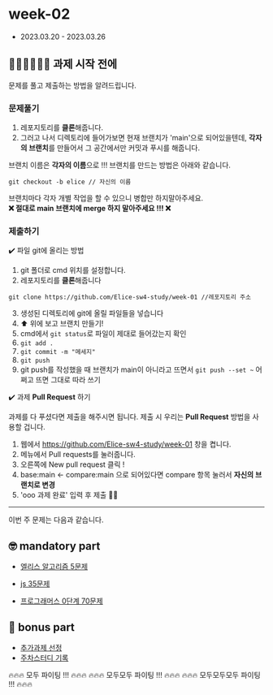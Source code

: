 # week-02

- 2023.03.20 - 2023.03.26


## 🧑🏻‍💻👩🏻‍💻 과제 시작 전에
문제를 풀고 제출하는 방법을 알려드립니다.


### 문제풀기

1. 레포지토리를 **클론**해줍니다.
2. 그러고 나서 디렉토리에 들어가보면 현재 브랜치가 'main'으로 되어있을텐데, **각자의 브랜치**를 만들어서 그 공간에서만 커밋과 푸시를 해줍니다.

브랜치 이름은 **각자의 이름**으로 !!! 브랜치를 만드는 방법은 아래와 같습니다.  
```git
git checkout -b elice // 자신의 이름
```

브랜치마다 각자 개별 작업을 할 수 있으니 병합만 하지말아주세요.  
**❌ 절대로 main 브랜치에 merge 하지 말아주세요 !!! ❌**


### 제출하기

✔️ 파일 git에 올리는 방법
1. git 폴더로 cmd 위치를 설정합니다.
2. 레포지토리를 **클론**해줍니다
```git
git clone https://github.com/Elice-sw4-study/week-01 //레포지토리 주소
```
3. 생성된 디렉토리에 git에 올릴 파일들을 넣습니다
4. ⬆️ 위에 보고 브랜치 만들기!
5. cmd에서 `git status`로 파일이 제대로 들어갔는지 확인
6. `git add .`
7. `git commit -m "메세지"`
8. `git push`
9. git push를 작성했을 때 브랜치가 main이 아니라고 뜨면서 `git push --set ~` 어쩌고 뜨면 그대로 따라 쓰기



✔️ 과제 **Pull Request** 하기

과제를 다 푸셨다면 제출을 해주시면 됩니다. 
제출 시 우리는 **Pull Request** 방법을 사용할 겁니다.

1. 웹에서 https://github.com/Elice-sw4-study/week-01 창을 켭니다.
2. 메뉴에서 Pull requests를 눌러줍니다.
3. 오른쪽에 New pull request 클릭 !  
4. base:main <- compare:main 으로 되어있다면 compare 항목 눌러서 **자신의 브랜치로 변경**  
5. 'ooo 과제 완료' 입력 후 제출 👏🏻

---

이번 주 문제는 다음과 같습니다.

## 🤓 mandatory part

- [엘리스 알고리즘 5문제](https://swtrack.elice.io/courses/64483/lectures/548289)

- [js 35문제](https://obsidian-scene-3ac.notion.site/JS-100-94d97d294dd14c9b911a02c840fa9f2d)

- [프로그래머스 0단계 70문제](https://school.programmers.co.kr/learn/challenges/beginner?order=acceptance_desc&page=1&languages=javascript)

## 🧐 bonus part

- [추가과제 선정](https://www.notion.so/elice/44b57fe0f3714ce0b1e58818cfe08f1e)
- [주차스터디 기록](https://www.notion.so/elice/4263a701c6864977ab31963d292a6a4d)

🔥🔥🔥 모두 파이팅 !!! 🔥🔥🔥
🔥🔥🔥 모두모두 파이팅 !!! 🔥🔥🔥
🔥🔥🔥 모두모두모두 파이팅 !!! 🔥🔥🔥

